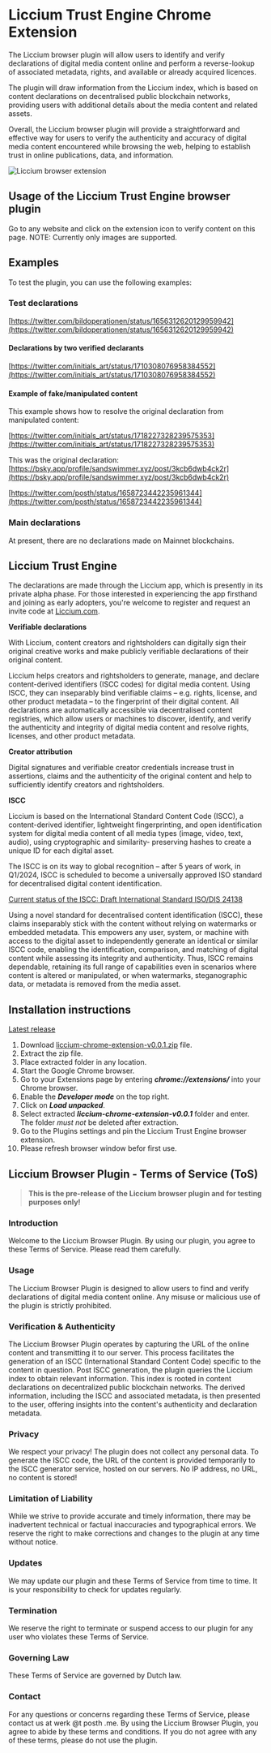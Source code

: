 # Liccium Trust Engine Chrome Extension

The Liccium browser plugin will allow users to identify and verify declarations of digital media content online and perform a reverse-lookup of associated metadata, rights, and available or already acquired licences. 

The plugin will draw information from the Liccium index, which is based on content declarations on decentralised public blockchain networks, providing users with additional details about the media content and related assets.  

Overall, the Liccium browser plugin will provide a straightforward and effective way for users to verify the authenticity and accuracy of digital media content encountered while browsing the web, helping to establish trust in online publications, data, and information.

![Liccium browser extension](https://1543071982-files.gitbook.io/~/files/v0/b/gitbook-x-prod.appspot.com/o/spaces%2FKyPjnRgFAp1MzuOXKSXI%2Fuploads%2FokEGb9HJrYaL3kpZ0Nx6%2FBrowser%20plugin%20small.gif?alt=media&token=489e7ea6-1a6a-4fad-b18d-7af0b50eb3f4)

## Usage of the Liccium Trust Engine browser plugin

Go to any website and click on the extension icon to verify content on this page. 
NOTE: Currently only images are supported. 
 
## Examples 
To test the plugin, you can use the following examples: 

### Test declarations

[https://twitter.com/bildoperationen/status/1656312620129959942](https://twitter.com/bildoperationen/status/1656312620129959942)

#### Declarations by two verified declarants

[https://twitter.com/initials_art/status/1710308076958384552](https://twitter.com/initials_art/status/1710308076958384552)


#### Example of fake/manipulated content

This example shows how to resolve the original declaration from manipulated content:

[https://twitter.com/initials_art/status/1718227328239575353](https://twitter.com/initials_art/status/1718227328239575353)

This was the original declaration: [https://bsky.app/profile/sandswimmer.xyz/post/3kcb6dwb4ck2r](https://bsky.app/profile/sandswimmer.xyz/post/3kcb6dwb4ck2r)

[https://twitter.com/posth/status/1658723442235961344](https://twitter.com/posth/status/1658723442235961344)

### Main declarations

At present, there are no declarations made on Mainnet blockchains.  

## Liccium Trust Engine

The declarations are made through the Liccium app, which is presently in its private alpha phase. For those interested in experiencing the app firsthand and joining as early adopters, you're welcome to register and request an invite code at [Liccium.com](https://Liccium.com).

**Verifiable declarations**  

With Liccium, content creators and rightsholders can digitally sign their original creative works and make publicly verifiable declarations of their original content.

Liccium helps creators and rightsholders to generate, manage, and declare content-derived identifiers (ISCC codes) for digital media content. Using ISCC, they can inseparably bind verifiable claims – e.g. rights, license, and other product metadata – to the fingerprint of their digital content. 
All declarations are automatically accessible via decentralised content registries, which allow users or machines to discover, identify, and verify the authenticity and integrity of digital media content and resolve rights, licenses, and other product metadata.

**Creator attribution**

Digital signatures and verifiable creator credentials increase trust in assertions, claims and the authenticity of the original content and help to sufficiently identify creators and rightsholders.

**ISCC**

Liccium is based on the International Standard Content Code (ISCC), a content-derived identifier, lightweight fingerprinting, and open identification system for digital media content of all media types (image, video, text, audio),  using cryptographic and similarity- preserving hashes to create a unique ID for each digital asset. 

The ISCC is on its way to global recognition – after 5 years of work, in Q1/2024, ISCC is scheduled to become a universally approved ISO standard for decentralised digital content identification. 

[Current status of the ISCC: Draft International Standard ISO/DIS 24138](https://www.iso.org/standard/77899.html)

Using a novel standard for decentralised content identification (ISCC), these claims inseparably stick with the content without relying on watermarks or embedded metadata. This empowers any user, system, or machine with access to the digital asset to independently generate an identical or similar ISCC code, enabling the identification, comparison, and matching of digital content while assessing its integrity and authenticity. 
Thus, ISCC remains dependable, retaining its full range of capabilities even in scenarios where content is altered or manipulated, or when watermarks, steganographic data, or metadata is removed from the media asset.

## Installation instructions  
[Latest release](https://github.com/liccium/liccium-chrome-extension/releases/tag/v0.0.1)

1. Download [liccium-chrome-extension-v0.0.1.zip](https://github.com/liccium/liccium-chrome-extension/releases/download/v0.0.1/liccium-chrome-extension-v0.0.1.zip) file.
3. Extract the zip file.
4. Place extracted folder in any location.  
5. Start the Google Chrome browser.
6. Go to your Extensions page by entering **_chrome://extensions/_** into your Chrome browser. 
7. Enable the **_Developer mode_** on the top right.
8. Click on **_Load unpacked_**.
9. Select extracted **_liccium-chrome-extension-v0.0.1_** folder and enter. The folder _must not_ be deleted after extraction.
10. Go to the Plugins settings and pin the Liccium Trust Engine browser extension.
11. Please refresh browser window befor first use. 

## Liccium Browser Plugin - Terms of Service (ToS)

> **This is the pre-release of the Liccium browser plugin and for testing purposes only!**

### Introduction

Welcome to the Liccium Browser Plugin. By using our plugin, you agree to these Terms of Service. Please read them carefully.

### Usage

The Liccium Browser Plugin is designed to allow users to find and verify declarations of digital media content online. Any misuse or malicious use of the plugin is strictly prohibited.

### Verification & Authenticity

The Liccium Browser Plugin operates by capturing the URL of the online content and transmitting it to our server. This process facilitates the generation of an ISCC (International Standard Content Code) specific to the content in question. Post ISCC generation, the plugin queries the Liccium index to obtain relevant information. This index is rooted in content declarations on decentralized public blockchain networks. The derived information, including the ISCC and associated metadata, is then presented to the user, offering insights into the content's authenticity and declaration metadata.

### Privacy

We respect your privacy! The plugin does not collect any personal data. To generate the ISCC code, the URL of the content is provided temporarily to the ISCC generator service, hosted on our servers. No IP address, no URL, no content is stored!

### Limitation of Liability

While we strive to provide accurate and timely information, there may be inadvertent technical or factual inaccuracies and typographical errors. We reserve the right to make corrections and changes to the plugin at any time without notice.

### Updates

We may update our plugin and these Terms of Service from time to time. It is your responsibility to check for updates regularly.

### Termination

We reserve the right to terminate or suspend access to our plugin for any user who violates these Terms of Service.

### Governing Law

These Terms of Service are governed by Dutch law.

### Contact

For any questions or concerns regarding these Terms of Service, please contact us at werk @t posth .me. By using the Liccium Browser Plugin, you agree to abide by these terms and conditions. If you do not agree with any of these terms, please do not use the plugin.

